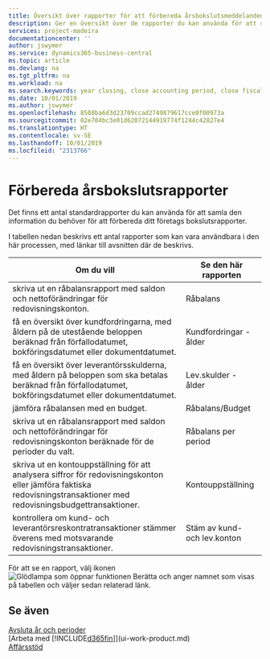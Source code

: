 ```yaml
---
title: Översikt över rapporter för att förbereda årsbokslutsmeddelanden | Microsoft Docs
description: Ger en översikt över de rapporter du kan använda för att samla den information du behöver för att förbereda ditt företags bokslutsrapporte när du avslutar ett räkenskapsår.
services: project-madeira
documentationcenter: ''
author: jswymer
ms.service: dynamics365-business-central
ms.topic: article
ms.devlang: na
ms.tgt_pltfrm: na
ms.workload: na
ms.search.keywords: year closing, close accounting period, close fiscal year, aging, creditor payments, vendor payments, assets, liabilities, equity, analysis, reporting, financial report, business intelligence, BI, Power Bi, KPI
ms.date: 10/01/2019
ms.author: jswymer
ms.openlocfilehash: 8508ba6d3d23709ccad2749879617cce0f00973a
ms.sourcegitcommit: 02e704bc3e01d62072144919774f1244c42827e4
ms.translationtype: HT
ms.contentlocale: sv-SE
ms.lasthandoff: 10/01/2019
ms.locfileid: "2313766"
---
```

# <a name="preparing-closing-statements"></a>Förbereda årsbokslutsrapporter
Det finns ett antal standardrapporter du kan använda för att samla den information du behöver för att förbereda ditt företags bokslutsrapporter.

I tabellen nedan beskrivs ett antal rapporter som kan vara användbara i den här processen, med länkar till avsnitten där de beskrivs.

| Om du vill | Se den här rapporten |
| --- | --- |
| skriva ut en råbalansrapport med saldon och nettoförändringar för redovisningskonton. |Råbalans |
| få en översikt över kundfordringarna, med åldern på de utestående beloppen beräknad från förfallodatumet, bokföringsdatumet eller dokumentdatumet. |Kundfordringar - ålder |
| få en översikt över leverantörsskulderna, med åldern på beloppen som ska betalas beräknad från förfallodatumet, bokföringsdatumet eller dokumentdatumet. |Lev.skulder - ålder |
| jämföra råbalansen med en budget. |Råbalans/Budget |
| skriva ut en råbalansrapport med saldon och nettoförändringar för redovisningskonton beräknade för de perioder du valt. |Råbalans per period |
| skriva ut en kontouppställning för att analysera siffror för redovisningskonton eller jämföra faktiska redovisningstransaktioner med redovisningsbudgettransaktioner. |Kontouppställning |
| kontrollera om kund- och leverantörsreskontratransaktioner stämmer överens med motsvarande redovisningstransaktioner. |Stäm av kund- och lev.konton |

För att se en rapport, välj ikonen ![Glödlampa som öppnar funktionen Berätta](media/ui-search/search_small.png "Berätta vad du vill göra") och anger namnet som visas på tabellen och väljer sedan relaterad länk.

## <a name="see-also"></a>Se även
[Avsluta år och perioder](year-close-years-periods.md)  
[Arbeta med [!INCLUDE[d365fin](includes/d365fin_md.md)]](ui-work-product.md)  
[Affärsstöd](bi.md)
